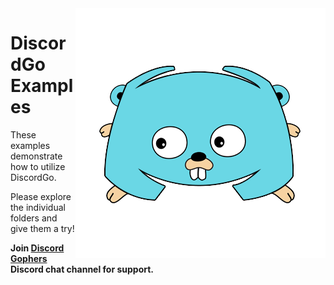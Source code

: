 <img align="right" src="https://github.com/bwmarrin/discordgo/blob/master/docs/img/discordgo.png">

# DiscordGo Examples

These examples demonstrate how to utilize DiscordGo.

Please explore the individual folders and give them a try!

**Join [Discord Gophers](https://discord.gg/0f1SbxBZjYoCtNPP)
Discord chat channel for support.**
